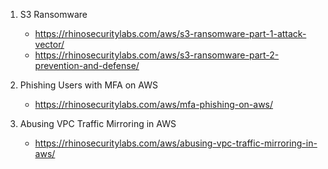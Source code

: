 
1. S3 Ransomware
	- https://rhinosecuritylabs.com/aws/s3-ransomware-part-1-attack-vector/
	- https://rhinosecuritylabs.com/aws/s3-ransomware-part-2-prevention-and-defense/

1. Phishing Users with MFA on AWS
	- https://rhinosecuritylabs.com/aws/mfa-phishing-on-aws/

1. Abusing VPC Traffic Mirroring in AWS
    - https://rhinosecuritylabs.com/aws/abusing-vpc-traffic-mirroring-in-aws/